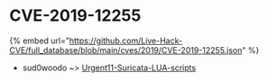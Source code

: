 # CVE-2019-12255
{% embed url="https://github.com/Live-Hack-CVE/full_database/blob/main/cves/2019/CVE-2019-12255.json" %}

* sud0woodo ~> [Urgent11-Suricata-LUA-scripts](https://www.alice-snow.ru/2019/database/cve-2019-12255/urgent11-suricata-lua-scripts-sud0woodo)